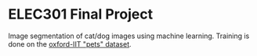 # ELEC301 Final Project
Image segmentation of cat/dog images using machine learning. Training is done on the [oxford-IIT "pets" dataset](http://www.robots.ox.ac.uk/~vgg/data/pets/).
